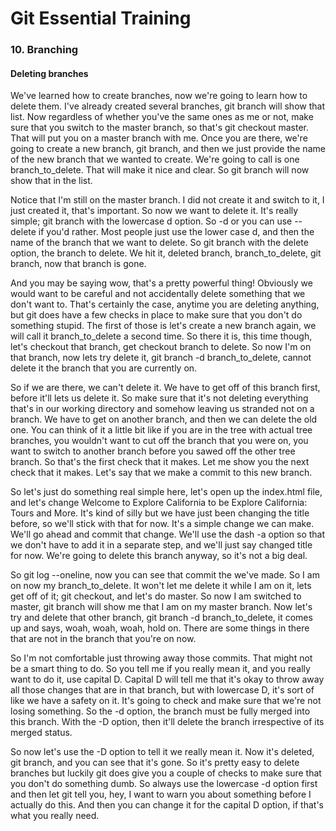 # Git Essential Training

### 10. Branching

####  Deleting branches

We've learned how to create branches, now we're going to learn how to delete them. I've already created several branches, git branch will show that list. Now regardless of whether you've the same ones as me or not, make sure that you switch to the master branch, so that's git checkout master. That will put you on a master branch with me. Once you are there, we're going to create a new branch, git branch, and then we just provide the name of the new branch that we wanted to create. We're going to call is one branch_to_delete. That will make it nice and clear. So git branch will now show that in the list.

Notice that I'm still on the master branch. I did not create it and switch to it, I just created it, that's important. So now we want to delete it. It's really simple; git branch with the lowercase d option. So -d or you can use --delete if you'd rather. Most people just use the lower case d, and then the name of the branch that we want to delete. So git branch with the delete option, the branch to delete. We hit it, deleted branch, branch_to_delete, git branch, now that branch is gone.

And you may be saying wow, that's a pretty powerful thing! Obviously we would want to be careful and not accidentally delete something that we don't want to. That's certainly the case, anytime you are deleting anything, but git does have a few checks in place to make sure that you don't do something stupid. The first of those is let's create a new branch again, we will call it branch_to_delete a second time. So there it is, this time though, let's checkout that branch, get checkout branch to delete. So now I'm on that branch, now lets try delete it, git branch -d branch_to_delete, cannot delete it the branch that you are currently on.

So if we are there, we can't delete it. We have to get off of this branch first, before it'll lets us delete it. So make sure that it's not deleting everything that's in our working directory and somehow leaving us stranded not on a branch. We have to get on another branch, and then we can delete the old one. You can think of it a little bit like if you are in the tree with actual tree branches, you wouldn't want to cut off the branch that you were on, you want to switch to another branch before you sawed off the other tree branch. So that's the first check that it makes. Let me show you the next check that it makes. Let's say that we make a commit to this new branch.

So let's just do something real simple here, let's open up the index.html file, and let's change Welcome to Explore California to be Explore California: Tours and More. It's kind of silly but we have just been changing the title before, so we'll stick with that for now. It's a simple change we can make. We'll go ahead and commit that change. We'll use the dash -a option so that we don't have to add it in a separate step, and we'll just say changed title for now. We're going to delete this branch anyway, so it's not a big deal.

So git log --oneline, now you can see that commit the we've made. So I am on now my branch_to_delete. It won't let me delete it while I am on it, lets get off of it; git checkout, and let's do master. So now I am switched to master, git branch will show me that I am on my master branch. Now let's try and delete that other branch, git branch -d branch_to_delete, it comes up and says, woah, woah, woah, hold on. There are some things in there that are not in the branch that you're on now.

So I'm not comfortable just throwing away those commits. That might not be a smart thing to do. So you tell me if you really mean it, and you really want to do it, use capital D. Capital D will tell me that it's okay to throw away all those changes that are in that branch, but with lowercase D, it's sort of like we have a safety on it. It's going to check and make sure that we're not losing something. So the -d option, the branch must be fully merged into this branch. With the -D option, then it'll delete the branch irrespective of its merged status.

So now let's use the -D option to tell it we really mean it. Now it's deleted, git branch, and you can see that it's gone. So it's pretty easy to delete branches but luckily git does give you a couple of checks to make sure that you don't do something dumb. So always use the lowercase -d option first and then let git tell you, hey, I want to warn you about something before I actually do this. And then you can change it for the capital D option, if that's what you really need.
